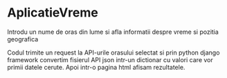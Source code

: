 # AplicatieVreme
Introdu un nume de oras din lume si afla informatii despre vreme si pozitia geografica

Codul trimite un request la API-urile orasului selectat si prin python django framework convertim fisierul API json intr-un dictionar cu valori care vor primii datele cerute. Apoi intr-o pagina html afisam rezultatele.
